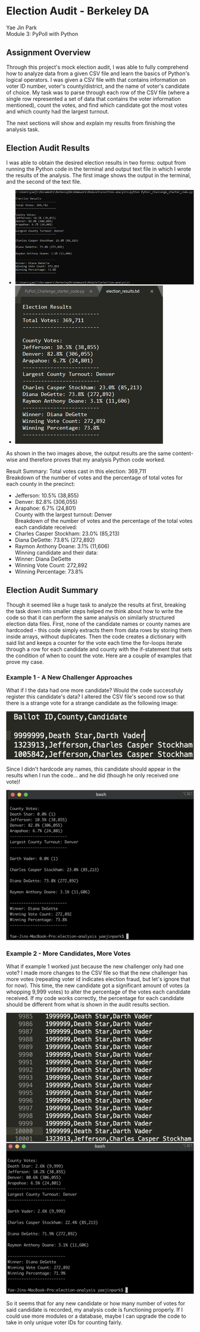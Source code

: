 # Election Audit - Berkeley DA
Yae Jin Park\
Module 3: PyPoll with Python

## Assignment Overview
Through this project's mock election audit, I was able to fully comprehend how to analyze data from a given CSV file and learn the basics of Python's logical operators. I was given a CSV file with that contains information on voter ID number, voter's county/district, and the name of voter's candidate of choice. My task was to parse through each row of the CSV file (where a single row represented a set of data that contains the voter information mentioned), count the votes, and find which candidate got the most votes and which county had the largest turnout.

The next sections will show and explain my results from finishing the analysis task.

## Election Audit Results
I was able to obtain the desired election results in two forms: output from running the Python code in the terminal and output text file in which I wrote the results of the analysis. The first image shows the output in the terminal, and the second of the text file.

* ![Election Audit Results in the Terminal](https://github.com/yaejinpark/election-analysis/blob/main/resources/deliverable1.PNG)
* ![Election Audit Results in the Output Text File](https://github.com/yaejinpark/election-analysis/blob/main/resources/deliverable2.PNG)

As shown in the two images above, the output results are the same content-wise and therefore proves that my analysis Python code worked. 

Result Summary:
Total votes cast in this election: 369,711\
Breakdown of the number of votes and the percentage of total votes for each county in the precinct:
* Jefferson: 10.5% (38,855)
* Denver: 82.8% (306,055)
* Arapahoe: 6.7% (24,801)\
County with the largest turnout: Denver\
Breakdown of the number of votes and the percentage of the total votes each candidate received:
* Charles Casper Stockham: 23.0% (85,213)
* Diana DeGette: 73.8% (272,892)
* Raymon Anthony Doane: 3.1% (11,606)\
Winning candidate and their data:
* Winner: Diana DeGette
* Winning Vote Count: 272,892
* Winning Percentage: 73.8%

## Election Audit Summary
Though it seemed like a huge task to analyze the results at first, breaking the task down into smaller steps helped me think about how to write the code so that it can perform the same analysis on similarly structured election data files. First, none of the candidate names or county names are hardcoded - this code simply extracts them from data rows by storing them inside arrays, without duplicates. Then the code creates a dictionary with said list and keeps a counter for the vote each time the for-loops iterate through a row for each candidate and county with the if-statement that sets the condition of when to count the vote. Here are a couple of examples that prove my case.

### Example 1 - A New Challenger Approaches
What if I the data had one more candidate? Would the code successfuly register this candidate's data? I altered the CSV file's second row so that there is a strange vote for a strange candidate as the following image:

![Strange Candidate](https://github.com/yaejinpark/election-analysis/blob/main/resources/whothis.png)

Since I didn't hardcode any names, this candidate should appear in the results when I run the code... and he did (though he only received one vote)!

![Strange Result](https://github.com/yaejinpark/election-analysis/blob/main/resources/ex1results.png)

### Example 2 - More Candidates, More Votes
What if example 1 worked just because the new challenger only had one vote? I made more changes to the CSV file so that the new challenger has more votes (repeating voter id indicates election fraud, but let's ignore that for now). This time, the new candidate got a significant amount of votes (a whopping 9,999 votes) to alter the percentage of the votes each candidate received. If my code works correctly, the percentage for each candidate should be different from what is shown in the audit results section.

![More Votes](https://github.com/yaejinpark/election-analysis/blob/main/resources/somanyvotes.png)
![More Votes Results](https://github.com/yaejinpark/election-analysis/blob/main/resources/ex2results.png)

So it seems that for any new candidate or how many number of votes for said candidate is recorded, my analysis code is functioning properly. If I could use more modules or a database, maybe I can upgrade the code to take in only unique voter IDs for counting fairly.
